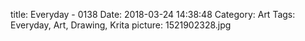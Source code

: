 title: Everyday - 0138
Date: 2018-03-24 14:38:48
Category: Art
Tags: Everyday, Art, Drawing, Krita
picture: 1521902328.jpg
